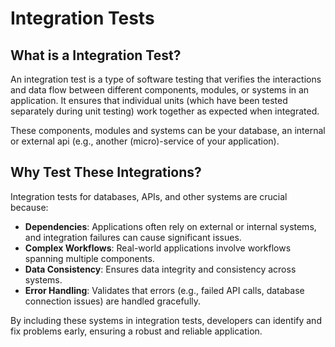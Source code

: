 # Integration Tests

## What is a Integration Test?

An integration test is a type of software testing that verifies the interactions and data flow between different components, modules, or systems in an application. It ensures that individual units (which have been tested separately during unit testing) work together as expected when integrated.

These components, modules and systems can be your database, an internal or external api (e.g., another (micro)-service of your application).


## Why Test These Integrations?

Integration tests for databases, APIs, and other systems are crucial because:

* **Dependencies**: Applications often rely on external or internal systems, and integration failures can cause significant issues.
* **Complex Workflows**: Real-world applications involve workflows spanning multiple components.
* **Data Consistency**: Ensures data integrity and consistency across systems.
* **Error Handling**: Validates that errors (e.g., failed API calls, database connection issues) are handled gracefully.

By including these systems in integration tests, developers can identify and fix problems early, ensuring a robust and reliable application.
